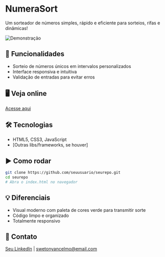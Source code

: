 # NumeraSort

Um sorteador de números simples, rápido e eficiente para sorteios, rifas e dinâmicas!

![Demonstração](caminho/para/gif-ou-imagem.gif)

## 🚀 Funcionalidades

- Sorteio de números únicos em intervalos personalizados
- Interface responsiva e intuitiva
- Validação de entradas para evitar erros

## 🖥️ Veja online

[Acesse aqui](https://seuprojeto.vercel.app)

## 🛠️ Tecnologias

- HTML5, CSS3, JavaScript
- [Outras libs/frameworks, se houver]

## ▶️ Como rodar

```bash
git clone https://github.com/seuusuario/seurepo.git
cd seurepo
# Abra o index.html no navegador
```

## 💡 Diferenciais

- Visual moderno com paleta de cores verde para transmitir sorte
- Código limpo e organizado
- Totalmente responsivo

## 👤 Contato

[Seu LinkedIn](https://www.linkedin.com/feed/) | swetonyancelmo@email.com
